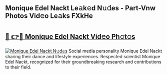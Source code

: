 ## Monique Edel Nackt Le𝚊k𝚎d N𝚞𝚍es - Part-Vnw Photos Vid𝚎o Le𝚊ks FXkHe

# <h2><a href="http://fb4ym0e.evod.top/?m=Monique+Edel+Nackt">🔗 👉🔴 Monique Edel Nackt Vid𝚎o Ph𝚘t𝚘s</a></h2>

[![Monique Edel Nackt N𝚞d𝚎s](https://i.imgur.com/8V9OHl7.gif)](http://fb4ym0e.evod.top/?m=Monique+Edel+Nackt)
Social media personality Monique Edel Nackt sharing their dance and lifestyle experiences. Respected scientist Monique Edel Nackt, recognized for their groundbreaking research and contributions to their field. 
